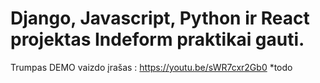 # Django, Javascript, Python ir React projektas Indeform praktikai gauti.
Trumpas DEMO vaizdo įrašas : https://youtu.be/sWR7cxr2Gb0
*todo
